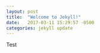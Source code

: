 ```yaml
---
layout: post
title:  "Welcome to Jekyll!"
date:   2017-03-11 15:29:57 -0500
categories: jekyll update
---
```



Test
